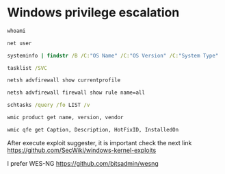 # Windows privilege escalation
```cmd
whoami

net user

systeminfo | findstr /B /C:"OS Name" /C:"OS Version" /C:"System Type"

tasklist /SVC

netsh advfirewall show currentprofile

netsh advfirewall firewall show rule name=all

schtasks /query /fo LIST /v

wmic product get name, version, vendor

wmic qfe get Caption, Description, HotFixID, InstalledOn 
```


After execute exploit suggester, it is important check the next link
https://github.com/SecWiki/windows-kernel-exploits

I prefer WES-NG https://github.com/bitsadmin/wesng

